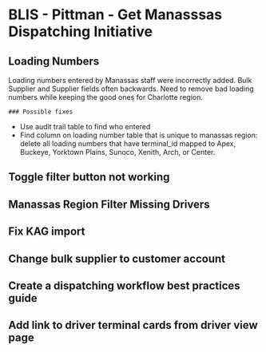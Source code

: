 # **BLIS - Pittman - Get Manasssas Dispatching Initiative**

## Loading Numbers

Loading numbers entered by Manassas staff were incorrectly added. Bulk Supplier and Supplier fields often backwards. Need to remove bad loading numbers while keeping the good ones for Charlotte region.

    ### Possible fixes

-   Use audit trail table to find who entered
-   Find column on loading number table that is unique to manassas region: delete all loading numbers that have terminal_id mapped to Apex, Buckeye, Yorktown Plains, Sunoco, Xenith, Arch, or Center.

## Toggle filter button not working

## Manassas Region Filter Missing Drivers

## Fix KAG import

## Change bulk supplier to customer account

## Create a dispatching workflow best practices guide

## Add link to driver terminal cards from driver view page
